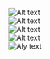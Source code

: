![ Alt text ](https://github.com/Mr-AshishKSingh/Health_app/blob/main/readme%20data/HomePage.png) <br>
![ Alt text ](https://github.com/Mr-AshishKSingh/Health_app/blob/main/readme%20data/Login.png ) <br>
![Alt text ](https://github.com/Mr-AshishKSingh/Health_app/blob/main/readme%20data/Register.png ) <br>
![Alt text](https://github.com/Mr-AshishKSingh/Health_app/blob/main/readme%20data/Drawer.png ) <br>
![Aly text](https://github.com/Mr-AshishKSingh/Health_app/blob/main/readme%20data/Profile.png )
